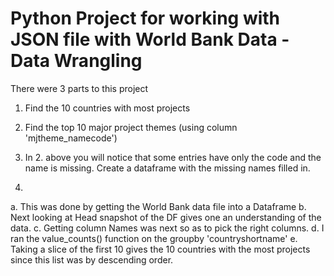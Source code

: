 # Python Project for working with JSON file with World Bank Data - Data Wrangling

There were 3 parts to this project
1. Find the 10 countries with most projects
2. Find the top 10 major project themes (using column 'mjtheme_namecode')
3. In 2. above you will notice that some entries have only the code and the name is missing. Create a dataframe with the missing names filled in.


1. 
a. This was done by getting the World Bank data file into a Dataframe
b. Next looking at Head snapshot of the DF gives one an understanding of the data.
c. Getting column Names was next so as to pick the right columns.
d. I ran the value_counts() function on the groupby 'countryshortname'
e. Taking a slice of the first 10 gives the 10 countries with the most projects since this list was by descending order.
